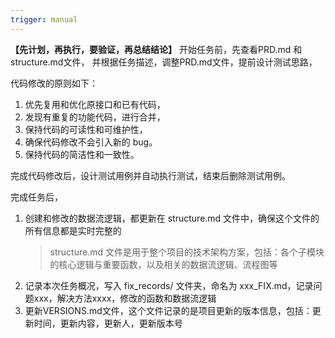 ```yaml
---
trigger: manual
---
```

**【先计划，再执行，要验证，再总结结论】**
开始任务前，先查看PRD.md 和 structure.md文件，
并根据任务描述，调整PRD.md文件，提前设计测试思路，

代码修改的原则如下：
1. 优先复用和优化原接口和已有代码，
2. 发现有重复的功能代码，进行合并，
3. 保持代码的可读性和可维护性，
4. 确保代码修改不会引入新的 bug。
5. 保持代码的简洁性和一致性。

完成代码修改后，设计测试用例并自动执行测试，结束后删除测试用例。

完成任务后，
1. 创建和修改的数据流逻辑，都更新在 structure.md 文件中，确保这个文件的所有信息都是实时完整的
   > structure.md 文件是用于整个项目的技术架构方案，包括：各个子模块的核心逻辑与重要函数，以及相关的数据流逻辑、流程图等
2. 记录本次任务概况，写入 fix_records/ 文件夹，命名为 xxx_FIX.md，记录问题xxx，解决方法xxxx，修改的函数和数据流逻辑
3. 更新VERSIONS.md文件，这个文件记录的是项目更新的版本信息，包括：更新时间，更新内容，更新人，更新版本号
